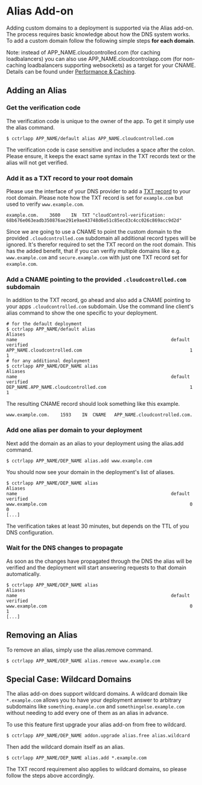 # Alias Add-on

Adding custom domains to a deployment is supported via the Alias add-on. The
process requires basic knowledge about how the DNS system works. To add a
custom domain follow the following simple steps **for each domain**.

Note: instead of APP_NAME.cloudcontrolled.com (for caching loadbalancers) you
can also use APP_NAME.cloudcontrolapp.com (for non-caching loadbalancers
supporting websockets) as a target for your CNAME.  Details can be found under
[Performance & Caching](https://www.cloudcontrol.com/dev-center/platform-documentation#performance-&-caching).


## Adding an Alias

### Get the verification code

The verification code is unique to the owner of the app. To get it simply use
the alias command.

~~~
$ cctrlapp APP_NAME/default alias APP_NAME.cloudcontrolled.com
~~~

The verification code is case sensitive and includes a space after the colon.
Please ensure, it keeps the exact same syntax in the TXT records text or the
alias will not get verified.

### Add it as a TXT record to your root domain

Please use the interface of your DNS provider to add a [TXT
record](https://en.wikipedia.org/wiki/TXT_Record) to your root domain. Please
note how the TXT record is set for `example.com` but used to verify
`www.example.com`.

~~~
example.com.	3600	IN	TXT	"cloudControl-verification: 68b676e063eadb350876ae291e9ae43748d6e51c85ecd3c4cc026c869acc9d2d"
~~~

Since we are going to use a CNAME to point the custom domain to the provided
`.cloudcontrolled.com` subdomain all additional record types will be ignored.
It's therefor required to set the TXT record on the root domain. This has the
added benefit, that if you can verifiy multiple domains like e.g.
`www.example.com` and `secure.example.com` with just one TXT record set for
`example.com`.

### Add a CNAME pointing to the provided `.cloudcontrolled.com` subdomain

In addition to the TXT record, go ahead and also add a CNAME pointing to your
apps `.cloudcontrolled.com` subdomain. Use the command line client's alias
command to show the one specific to your deployment.

~~~
# for the default deployment
$ cctrlapp APP_NAME/default alias
Aliases
name                                                         default  verified
APP_NAME.cloudcontrolled.com                                        1        1
# for any additional deployment
$ cctrlapp APP_NAME/DEP_NAME alias
Aliases
name                                                         default  verified
DEP_NAME.APP_NAME.cloudcontrolled.com                               1        1
~~~

The resulting CNAME record should look something like this example.

~~~
www.example.com.	1593	IN	CNAME	APP_NAME.cloudcontrolled.com.
~~~

### Add one alias per domain to your deployment

Next add the domain as an alias to your deployment using the alias.add command.

~~~
$ cctrlapp APP_NAME/DEP_NAME alias.add www.example.com
~~~

You should now see your domain in the deployment's list of aliases.

~~~
$ cctrlapp APP_NAME/DEP_NAME alias
Aliases
name                                                         default  verified
www.example.com                                                     0        0
[...]
~~~

The verification takes at least 30 minutes, but depends on the TTL of you DNS
configuration.

### Wait for the DNS changes to propagate

As soon as the changes have propagated through the DNS the alias will be
verified and the deployment will start answering requests to that domain
automatically.

~~~
$ cctrlapp APP_NAME/DEP_NAME alias
Aliases
name                                                         default  verified
www.example.com                                                     0        1
[...]
~~~
 

## Removing an Alias

To remove an alias, simply use the alias.remove command.

~~~
$ cctrlapp APP_NAME/DEP_NAME alias.remove www.example.com
~~~


## Special Case: Wildcard Domains

The alias add-on does support wildcard domains. A wildcard domain like
`*.example.com` allows you to have your deployment answer to arbitrary
subdomains like `something.example.com` and `somethingelse.example.com` without
needing to add every one of them as an alias in advance.

To use this feature first upgrade your alias add-on from free to wildcard.

~~~
$ cctrlapp APP_NAME/DEP_NAME addon.upgrade alias.free alias.wildcard 
~~~

Then add the wildcard domain itself as an alias.

~~~
$ cctrlapp APP_NAME/DEP_NAME alias.add *.example.com
~~~

The TXT record requirement also applies to wildcard domains, so please follow
the steps above accordingly.
